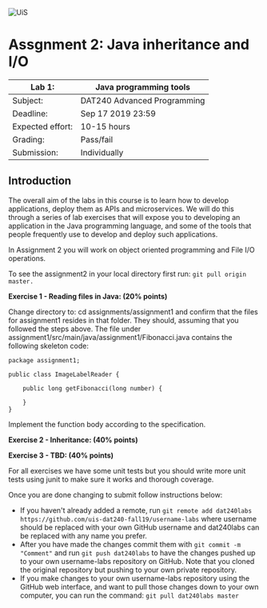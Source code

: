 ![UiS](https://www.uis.no/getfile.php/13391907/Biblioteket/Logo%20og%20veiledninger/UiS_liggende_logo_liten.png)

# Assgnment 2: Java inheritance and I/O

| Lab 1:		| Java programming tools		|
| -------------------- 	| ------------------------------------- |
| Subject: 		| DAT240 Advanced Programming 		|
| Deadline:		| Sep 17 2019 23:59			|
| Expected effort:	| 10-15 hours 				|
| Grading: 		| Pass/fail 				|
| Submission: 		| Individually				|


## Introduction

The overall aim of the labs in this course is to learn how to develop applications,
deploy them as APIs and microservices. We will do this through a series of
lab exercises that will expose you to developing an application in the Java programming language, and some of
the tools that people frequently use to develop and deploy such applications. 

In Assignment 2 you will work on object oriented programming and File I/O operations.



To see the assignment2 in your local directory first run:
```git pull origin master.```



**Exercise 1 - Reading files in Java: (20% points)**

Change directory to: cd assignments/assignment1 and confirm that the files for assignment1 resides in that folder. They should, assuming that you followed the steps above. The file under assignment1/src/main/java/assignment1/Fibonacci.java contains the following skeleton code:

```
package assignment1;

public class ImageLabelReader {
     	  
	public long getFibonacci(long number) {
		
	}
}

```

 Implement the function body according to the specification. 
 
 **Exercise 2 - Inheritance: (40% points)**
 

 
  **Exercise 3 - TBD: (40% points)**
 
 
  
For all exercises we have some unit tests but you should write more unit tests using junit to make sure it works and thorough coverage.

Once you are done changing to submit follow instructions below:

- If you haven't already added a remote, run ```git remote add dat240labs https://github.com/uis-dat240-fall19/username-labs``` where username should be replaced with your own GitHub username and dat240labs can be replaced with any name you prefer.
- After you have made the changes commit them with ```git commit -m "Comment"``` and run ```git push dat240labs``` to have the changes pushed up to your own username-labs repository on GitHub. Note that you cloned the original repository but pushing to your own private repository.
- If you make changes to your own username-labs repository using the GitHub web interface, and want to pull those changes down to your own computer, you can run the command:
```git pull dat240labs master```
